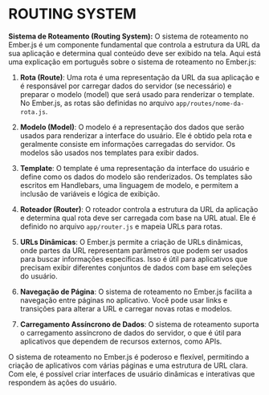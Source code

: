 # ROUTING SYSTEM
**Sistema de Roteamento (Routing System):**
O sistema de roteamento no Ember.js é um componente fundamental que controla a estrutura da URL da sua aplicação e determina qual conteúdo deve ser exibido na tela. Aqui está uma explicação em português sobre o sistema de roteamento no Ember.js:

1. **Rota (Route)**: Uma rota é uma representação da URL da sua aplicação e é responsável por carregar dados do servidor (se necessário) e preparar o modelo (model) que será usado para renderizar o template. No Ember.js, as rotas são definidas no arquivo `app/routes/nome-da-rota.js`.

2. **Modelo (Model)**: O modelo é a representação dos dados que serão usados para renderizar a interface do usuário. Ele é obtido pela rota e geralmente consiste em informações carregadas do servidor. Os modelos são usados nos templates para exibir dados.

3. **Template**: O template é uma representação da interface do usuário e define como os dados do modelo são renderizados. Os templates são escritos em Handlebars, uma linguagem de modelo, e permitem a inclusão de variáveis e lógica de exibição.

4. **Roteador (Router)**: O roteador controla a estrutura da URL da aplicação e determina qual rota deve ser carregada com base na URL atual. Ele é definido no arquivo `app/router.js` e mapeia URLs para rotas.

5. **URLs Dinâmicas**: O Ember.js permite a criação de URLs dinâmicas, onde partes da URL representam parâmetros que podem ser usados para buscar informações específicas. Isso é útil para aplicativos que precisam exibir diferentes conjuntos de dados com base em seleções do usuário.

6. **Navegação de Página**: O sistema de roteamento no Ember.js facilita a navegação entre páginas no aplicativo. Você pode usar links e transições para alterar a URL e carregar novas rotas e modelos.

7. **Carregamento Assíncrono de Dados**: O sistema de roteamento suporta o carregamento assíncrono de dados do servidor, o que é útil para aplicativos que dependem de recursos externos, como APIs.

O sistema de roteamento no Ember.js é poderoso e flexível, permitindo a criação de aplicativos com várias páginas e uma estrutura de URL clara. Com ele, é possível criar interfaces de usuário dinâmicas e interativas que respondem às ações do usuário.

